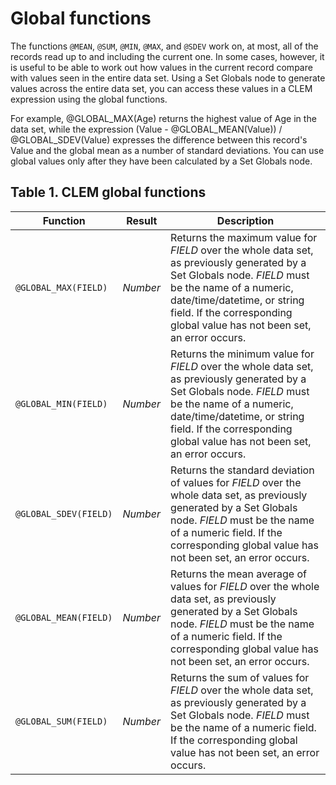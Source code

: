 # Global functions

The functions `@MEAN`, `@SUM`, `@MIN`, `@MAX`, and `@SDEV` work on, at most, all of the records read up to and including the current one. In some cases, however, it is useful to be able to work out how values in the current record compare with values seen in the entire data set. Using a Set Globals node to generate values across the entire data set, you can access these values in a CLEM expression using the global functions.

For example, @GLOBAL_MAX(Age) returns the highest value of Age in the data set, while the expression (Value - @GLOBAL_MEAN(Value)) / @GLOBAL_SDEV(Value) expresses the difference between this record's Value and the global mean as a number of standard deviations. You can use global values only after they have been calculated by a Set Globals node.

## Table 1. CLEM global functions

| Function              | Result   | Description                                                                                                                                                                                                                                                    |
| --------------------- | -------- | -------------------------------------------------------------------------------------------------------------------------------------------------------------------------------------------------------------------------------------------------------------- |
| `@GLOBAL_MAX(FIELD)`  | _Number_ | Returns the maximum value for _FIELD_ over the whole data set, as previously generated by a Set Globals node. _FIELD_ must be the name of a numeric, date/time/datetime, or string field. If the corresponding global value has not been set, an error occurs. |
| `@GLOBAL_MIN(FIELD)`  | _Number_ | Returns the minimum value for _FIELD_ over the whole data set, as previously generated by a Set Globals node. _FIELD_ must be the name of a numeric, date/time/datetime, or string field. If the corresponding global value has not been set, an error occurs. |
| `@GLOBAL_SDEV(FIELD)` | _Number_ | Returns the standard deviation of values for _FIELD_ over the whole data set, as previously generated by a Set Globals node. _FIELD_ must be the name of a numeric field. If the corresponding global value has not been set, an error occurs.                 |
| `@GLOBAL_MEAN(FIELD)` | _Number_ | Returns the mean average of values for _FIELD_ over the whole data set, as previously generated by a Set Globals node. _FIELD_ must be the name of a numeric field. If the corresponding global value has not been set, an error occurs.                       |
| `@GLOBAL_SUM(FIELD)`  | _Number_ | Returns the sum of values for _FIELD_ over the whole data set, as previously generated by a Set Globals node. _FIELD_ must be the name of a numeric field. If the corresponding global value has not been set, an error occurs.                                |
